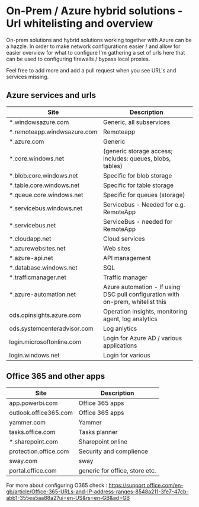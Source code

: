 # On-Prem / Azure hybrid solutions - Url whitelisting and overview

On-prem solutions and hybrid solutions working together with Azure can be a hazzle. In order to make network configurations easier / and allow for easier overview for what to configure
I'm gathering a set of urls here that can be used to configuring firewalls / bypass local proxies. 

Feel free to add more and add a pull request when you see URL's and services missing.

## Azure services and urls

Site    | Description
--------|------------
*.windowsazure.com  |   Generic, all subservices
*.remoteapp.windwsazure.com | Remoteapp
*.azure.com | Generic
*.core.windows.net | (generic storage access; includes: queues, blobs, tables)
*.blob.core.windows.net | Specific for blob storage
*.table.core.windows.net    | Specific for table storage
*.queue.core.windows.net    | Specific for queues (storage)
*.servicebus.windows.net    | Servicebus - Needed for e.g. RemoteApp
*.servicebus.net    | ServiceBus - needed for RemoteApp
*.cloudapp.net  | Cloud services
*.azurewebsites.net | Web sites
*.azure-api.net    | API management
*.database.windows.net  | SQL 
*.trafficmanager.net    | Traffic manager
*.azure-automation.net  | Azure automation - If using DSC pull configuration with on-prem, whitelist this
ods.opinsights.azure.com | Operation insights, monitoring agent, log analytics
ods.systemcenteradvisor.com | Log anlytics
login.microsoftonline.com   | Login for Azure AD / various applications
login.windows.net   | Login for various 

## Office 365 and other apps

Site    | Description
--------|------------
app.powerbi.com | Office 365 apps
outlook.office365.com | Office 365 apps
yammer.com  | Yammer
tasks.office.com    | Tasks planner
*.sharepoint.com    | Sharepoint online
protection.office.com   | Security and complience
sway.com    | sway
portal.office.com   | generic for office, store etc.


For more about configuring O365 check : https://support.office.com/en-gb/article/Office-365-URLs-and-IP-address-ranges-8548a211-3fe7-47cb-abb1-355ea5aa88a2?ui=en-US&rs=en-GB&ad=GB 